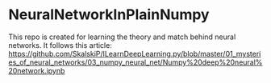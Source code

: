 # NeuralNetworkInPlainNumpy
This repo is created for learning the theory and match behind neural networks.
It follows this article: https://github.com/SkalskiP/ILearnDeepLearning.py/blob/master/01_mysteries_of_neural_networks/03_numpy_neural_net/Numpy%20deep%20neural%20network.ipynb